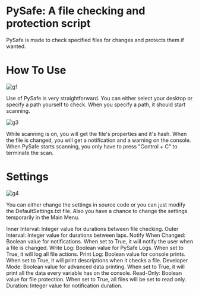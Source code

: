 # PySafe: A file checking and protection script

PySafe is made to check specified files for changes and protects them if wanted.

# How To Use

![g1](https://user-images.githubusercontent.com/101973565/174833249-394aa45e-417c-4837-b517-bfa25d129d40.png)

Use of PySafe is very straightforward. You can either select your desktop or specify a path yourself to check.
When you specify a path, it should start scanning.

![g3](https://user-images.githubusercontent.com/101973565/174833328-9522defc-ac4a-4ff1-9c53-866becbe7713.png)

While scanning is on, you will get the file's properties and it's hash. When the file is changed, you will get a notification and a warning on the console.
When PySafe starts scanning, you only have to press "Control + C" to terminate the scan.

# Settings

![g4](https://user-images.githubusercontent.com/101973565/174835563-e7073b44-8f6a-4277-ab30-db3766bedbad.png)

You can either change the settings in source code or you can just modify the DefaultSettings.txt file. Also you have a chance to change the settings temporarily in the Main Menu.

Inner Interval: Integer value for durations between file checking.
Outer Interval: Integer value for durations between laps.
Notify When Changed: Boolean value for notifications. When set to True, it will notify the user when a file is changed.
Write Log: Boolean value for PySafe Logs. When set to True, it will log all file actions.
Print Log: Boolean value for console prints. When set to True, it will print descriptions when it checks a file.
Developer Mode: Boolean value for advanced data printing. When set to True, it will print all the data every variable has on the console.
Read-Only: Boolean value for file protection. When set to True, all files will be set to read only.
Duration: Integer value for notification duration.
